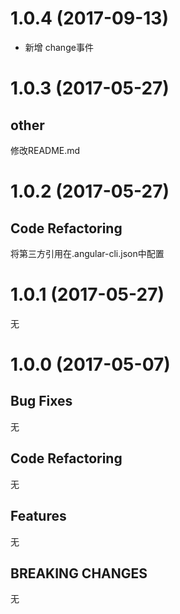 # 1.0.4 (2017-09-13)

- 新增 change事件

# 1.0.3 (2017-05-27)

## other

修改README.md

# 1.0.2 (2017-05-27)

## Code Refactoring

将第三方引用在.angular-cli.json中配置

# 1.0.1 (2017-05-27)

无

# 1.0.0 (2017-05-07)

## Bug Fixes

无

## Code Refactoring

无

## Features

无

## BREAKING CHANGES

无
